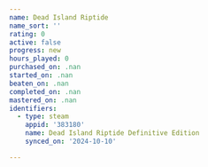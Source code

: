 ```yaml
---
name: Dead Island Riptide
name_sort: ''
rating: 0
active: false
progress: new
hours_played: 0
purchased_on: .nan
started_on: .nan
beaten_on: .nan
completed_on: .nan
mastered_on: .nan
identifiers:
  - type: steam
    appid: '383180'
    name: Dead Island Riptide Definitive Edition
    synced_on: '2024-10-10'

---
```

